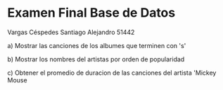 # Examen Final Base de Datos

Vargas Céspedes Santiago Alejandro 51442

a) Mostrar las canciones de los albumes que terminen con 's'

b) Mostrar los nombres del artistas por orden de popularidad

c) Obtener el promedio de duracion de las canciones del artista 'Mickey Mouse
